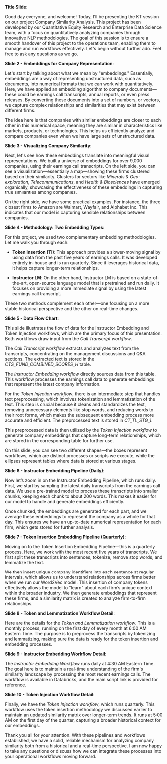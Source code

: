 **Title Slide**:

Good day everyone, and welcome! Today, I’ll be presenting the KT session on our project Company Similarity Analysis. This project has been developed by our Quantitative Equity Research and Enterprise Data Science team, with a focus on quantitatively analyzing companies through innovative NLP methodologies. The goal of this session is to ensure a smooth handover of this project to the operations team, enabling them to manage and run workflows effectively. Let's begin without further ado. Feel free to ask any questions as we go.

**Slide 2 - Embeddings for Company Representation**:

Let's start by talking about what we mean by "embeddings." Essentially, embeddings are a way of representing unstructured data, such as documents, into numerical formats that we can work with quantitatively. Here, we have applied an embedding algorithm to company documents—these could be earnings call transcripts, annual reports, or even press releases. By converting these documents into a set of numbers, or vectors, we capture complex relationships and similarities that may exist between different firms.

The idea here is that companies with similar embeddings are closer to each other in this numerical space, meaning they are similar in characteristics like markets, products, or technologies. This helps us efficiently analyze and compare companies even when we have large sets of unstructured data.

**Slide 3 - Visualizing Company Similarity**:

Next, let's see how these embeddings translate into meaningful visual representations. We built a universe of embeddings for over 9,000 companies, using their earnings call transcripts. On the left side, you can see a visualization—essentially a map—showing these firms clustered based on their similarity. Clusters for sectors like *Minerals & Geo-exploration*, *Telecommunications*, and *Health & Biosciences* have emerged organically, showcasing the effectiveness of these embeddings in capturing true similarities among companies.

On the right side, we have some practical examples. For instance, the three closest firms to Amazon are Walmart, Wayfair, and Alphabet Inc. This indicates that our model is capturing sensible relationships between companies.

**Slide 4 - Methodology: Two Embedding Types**:

For this project, we used two complementary embedding methodologies. Let me walk you through each:

- **Token Insertion (TI)**: This approach provides a slower-moving signal by using data from the past five years of earnings calls. It was developed entirely in-house and is run quarterly. Since it leverages historical data, it helps capture longer-term relationships.

- **Instructor LM**: On the other hand, Instructor LM is based on a state-of-the-art, open-source language model that is pretrained and run daily. It focuses on providing a more immediate signal by using the latest earnings call transcript.

These two methods complement each other—one focusing on a more stable historical perspective and the other on real-time changes.

**Slide 5 - Data Flow Chart**:

This slide illustrates the flow of data for the Instructor Embedding and Token Injection workflows, which are the primary focus of this presentation. Both workflows draw input from the *Call Transcript workflow*.

The *Call Transcript workflow* extracts and analyzes text from the transcripts, concentrating on the management discussions and Q&A sections. The extracted text is stored in the *CTS_FUND_COMBINED_SCORES_H* table.

The *Instructor Embedding workflow* directly sources data from this table. This workflow processes the earnings call data to generate embeddings that represent the latest company information.

For the *Token Injection workflow*, there is an intermediate step that handles text preprocessing, which involves tokenization and lemmatization of the text. This step is crucial because it cleans and standardizes the text, removing unnecessary elements like stop words, and reducing words to their root forms, which makes the subsequent embedding process more accurate and efficient. The preprocessed text is stored in *CT_TL_STG_1*.

This preprocessed data is then utilized by the *Token Injection workflow* to generate company embeddings that capture long-term relationships, which are stored in the corresponding table for further use.

On this slide, you can see two different shapes—the boxes represent workflows, which are distinct processes or scripts we execute, while the ellipses represent tables where data is stored at various stages.

**Slide 6 - Instructor Embedding Pipeline (Daily)**:

Now let’s zoom in on the Instructor Embedding Pipeline, which runs daily. First, we start by sampling the latest daily transcripts from the earnings call data. We use a pre-trained model to process these transcripts into smaller chunks, keeping each chunk to about 200 words. This makes it easier for our model to handle and generate embeddings efficiently.

Once chunked, the embeddings are generated for each part, and we average these embeddings to represent the company as a whole for that day. This ensures we have an up-to-date numerical representation for each firm, which gets stored for further analysis.

**Slide 7 - Token Insertion Embedding Pipeline (Quarterly)**:

Moving on to the Token Insertion Embedding Pipeline—this is a quarterly process. Here, we work with the most recent five years of transcripts. We first split these transcripts into sentences, tokenize, remove stop words, and lemmatize the text.

We then insert unique company identifiers into each sentence at regular intervals, which allows us to understand relationships across firms better when we run our Word2Vec model. This insertion of company tokens effectively allows the model to "learn" about each firm’s unique context within the broader industry. We then generate embeddings that represent these firms, and a similarity matrix is created to analyze firm-to-firm relationships.

**Slide 8 - Token and Lemmatization Workflow Detail**:

Here are the details for the *Token and Lemmatization workflow*. This is a monthly process, running on the first day of every month at 6:00 AM Eastern Time. The purpose is to preprocess the transcripts by tokenizing and lemmatizing, making sure the data is ready for the token insertion and embedding processes.

**Slide 9 - Instructor Embedding Workflow Detail**:

The *Instructor Embedding Workflow* runs daily at 4:30 AM Eastern Time. The goal here is to maintain a real-time understanding of the firm's similarity landscape by processing the most recent earnings calls. The workflow is available in Databricks, and the main script link is provided for reference.

**Slide 10 - Token Injection Workflow Detail**:

Finally, we have the *Token Injection workflow*, which runs quarterly. This workflow uses the token insertion methodology we discussed earlier to maintain an updated similarity matrix over longer-term trends. It runs at 5:00 AM on the first day of the quarter, capturing a broader historical context for our embeddings.

Thank you all for your attention. With these pipelines and workflows established, we have a solid, reliable mechanism for analyzing company similarity both from a historical and a real-time perspective. I am now happy to take any questions or discuss how we can integrate these processes into your operational workflows moving forward.

